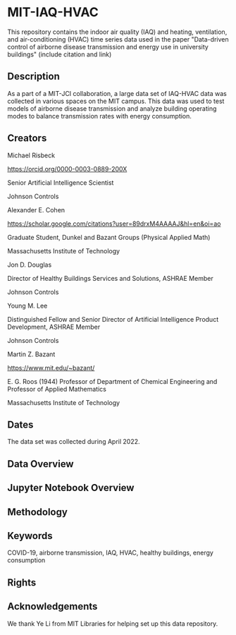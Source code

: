 # MIT-IAQ-HVAC
This repository contains the indoor air quality (IAQ) and heating, ventilation, and air-conditioning (HVAC) time series data used in the paper "Data-driven control of airborne disease transmission and energy use in university buildings" (include citation and link)

## Description
As a part of a MIT-JCI collaboration, a large data set of IAQ-HVAC data was collected in various spaces on the MIT campus. This data was used to test models of airborne disease transmission and analyze building operating modes to balance transmission rates with energy consumption.

## Creators
Michael Risbeck

https://orcid.org/0000-0003-0889-200X

Senior Artificial Intelligence Scientist

Johnson Controls

Alexander E. Cohen

https://scholar.google.com/citations?user=89drxM4AAAAJ&hl=en&oi=ao

Graduate Student, Dunkel and Bazant Groups (Physical Applied Math)

Massachusetts Institute of Technology

Jon D. Douglas

Director of Healthy Buildings Services and Solutions, ASHRAE Member

Johnson Controls

Young M. Lee

Distinguished Fellow and Senior Director of Artificial Intelligence Product Development, ASHRAE Member

Johnson Controls

Martin Z. Bazant

https://www.mit.edu/~bazant/

E. G. Roos (1944) Professor of Department of Chemical Engineering and Professor of Applied Mathematics

Massachusetts Institute of Technology

## Dates
The data set was collected during April 2022.

## Data Overview

## Jupyter Notebook Overview

## Methodology

## Keywords
COVID-19, airborne transmission, IAQ, HVAC, healthy buildings, energy consumption

## Rights

## Acknowledgements
We thank Ye Li from MIT Libraries for helping set up this data repository.
